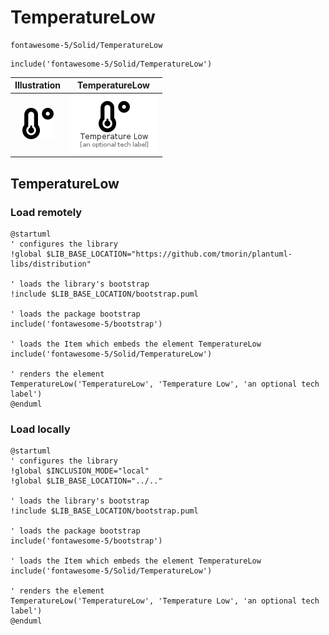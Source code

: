# TemperatureLow


```text
fontawesome-5/Solid/TemperatureLow
```

```text
include('fontawesome-5/Solid/TemperatureLow')
```



| Illustration | TemperatureLow |
| :---: | :---: |
| ![illustration for Illustration](../../fontawesome-5/Solid/TemperatureLow.png) | ![illustration for TemperatureLow](../../fontawesome-5/Solid/TemperatureLow.Local.png) |




## TemperatureLow

### Load remotely
```plantuml
@startuml
' configures the library
!global $LIB_BASE_LOCATION="https://github.com/tmorin/plantuml-libs/distribution"

' loads the library's bootstrap
!include $LIB_BASE_LOCATION/bootstrap.puml

' loads the package bootstrap
include('fontawesome-5/bootstrap')

' loads the Item which embeds the element TemperatureLow
include('fontawesome-5/Solid/TemperatureLow')

' renders the element
TemperatureLow('TemperatureLow', 'Temperature Low', 'an optional tech label')
@enduml
```

### Load locally
```plantuml
@startuml
' configures the library
!global $INCLUSION_MODE="local"
!global $LIB_BASE_LOCATION="../.."

' loads the library's bootstrap
!include $LIB_BASE_LOCATION/bootstrap.puml

' loads the package bootstrap
include('fontawesome-5/bootstrap')

' loads the Item which embeds the element TemperatureLow
include('fontawesome-5/Solid/TemperatureLow')

' renders the element
TemperatureLow('TemperatureLow', 'Temperature Low', 'an optional tech label')
@enduml
```

